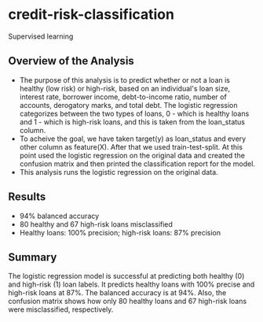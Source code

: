# credit-risk-classification
 Supervised learning

## Overview of the Analysis
* The purpose of this analysis is to predict whether or not a loan is healthy (low risk) or high-risk, based on an individual's loan size, interest rate, borrower income, debt-to-income ratio, number of accounts, derogatory marks, and total debt. The logistic regression categorizes between the two types of loans, 0 - which is healthy loans and 1 - which is high-risk loans, and this is taken from the loan_status column.
* To acheive the goal, we have taken target(y) as loan_status and every other column as feature(X). After that we used train-test-split. At this point used the logistic regression on the original data and created the confusion matrix and then printed the classification report for the model.
* This analysis runs the logistic regression on the original data. 
  
## Results
- 94% balanced accuracy
- 80 healthy and 67 high-risk loans misclassified
- Healthy loans: 100% precision; high-risk loans: 87% precision

## Summary
The logistic regression model is successful at predicting both healthy (0) and high-risk (1) loan labels. It predicts healthy loans with 100% precise and high-risk loans at 87%. The balanced accuracy is at 94%. Also, the confusion matrix shows how only 80 healthy loans and 67 high-risk loans were misclassified, respectively.
